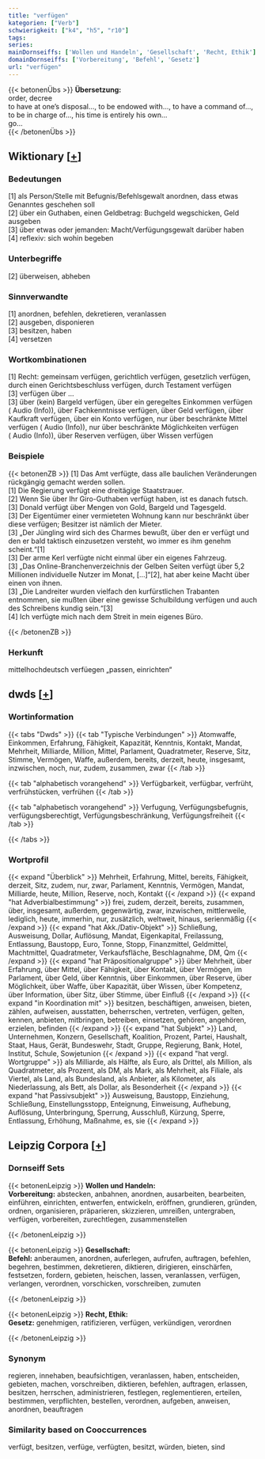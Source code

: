 ```yaml
---
title: "verfügen"
kategorien: ["Verb"]
schwierigkeit: ["k4", "h5", "r10"]
tags:
series:
mainDornseiffs: ['Wollen und Handeln', 'Gesellschaft', 'Recht, Ethik']
domainDornseiffs: ['Vorbereitung', 'Befehl', 'Gesetz']
url: "verfügen"
---
```


{{< betonenÜbs >}}
**Übersetzung:**  
order, decree  
to have at one’s disposal..., to be endowed with..., to have a command of..., to be in charge of..., his time is entirely his own...  
go...  
{{< /betonenÜbs >}}

## Wiktionary [[+](https://de.wiktionary.org/wiki/verfügen)]

### Bedeutungen
[1] als Person/Stelle mit Befugnis/Befehlsgewalt anordnen, dass etwas Genanntes geschehen soll  
[2] über ein Guthaben, einen Geldbetrag: Buchgeld wegschicken, Geld ausgeben  
[3] über etwas oder jemanden: Macht/Verfügungsgewalt darüber haben  
[4] reflexiv: sich wohin begeben  

### Unterbegriffe
[2] überweisen, abheben  

### Sinnverwandte
[1] anordnen, befehlen, dekretieren, veranlassen  
[2] ausgeben, disponieren  
[3] besitzen, haben  
[4] versetzen  

### Wortkombinationen
[1] Recht: gemeinsam verfügen, gerichtlich verfügen, gesetzlich verfügen, durch einen Gerichtsbeschluss verfügen, durch Testament verfügen  
[3] verfügen über …  
[3] über (kein) Bargeld verfügen, über ein geregeltes Einkommen verfügen ( Audio (Info)), über Fachkenntnisse verfügen, über Geld verfügen, über Kaufkraft verfügen, über ein Konto verfügen, nur über beschränkte Mittel verfügen ( Audio (Info)), nur über beschränkte Möglichkeiten verfügen ( Audio (Info)), über Reserven verfügen, über Wissen verfügen  

### Beispiele
{{< betonenZB >}}
[1] Das Amt verfügte, dass alle baulichen Veränderungen rückgängig gemacht werden sollen.  
[1] Die Regierung verfügt eine dreitägige Staatstrauer.  
[2] Wenn Sie über Ihr Giro-Guthaben verfügt haben, ist es danach futsch.  
[3] Donald  verfügt über Mengen von Gold, Bargeld und Tagesgeld.  
[3] Der Eigentümer einer vermieteten Wohnung kann nur beschränkt über diese verfügen; Besitzer ist nämlich der Mieter.  
[3] „Der Jüngling wird sich des Charmes bewußt, über den er verfügt und den er bald taktisch einzusetzen versteht, wo immer es ihm genehm scheint.“[1]  
[3] Der arme Kerl verfügte nicht einmal über ein eigenes Fahrzeug.  
[3] „Das Online-Branchenverzeichnis der Gelben Seiten verfügt über 5,2 Millionen individuelle Nutzer im Monat, […]“[2], hat aber keine Macht über einen von ihnen.  
[3] „Die Landreiter wurden vielfach den kurfürstlichen Trabanten entnommen, sie mußten über eine gewisse Schulbildung verfügen und auch des Schreibens kundig sein.“[3]  
[4] Ich verfügte mich nach dem Streit in mein eigenes Büro.  

{{< /betonenZB >}}
### Herkunft
mittelhochdeutsch verfüegen „passen, einrichten“  



## dwds [[+](https://www.dwds.de/wb/verfügen)]

### Wortinformation
{{< tabs "Dwds" >}}
{{< tab "Typische Verbindungen" >}}
Atomwaffe, Einkommen, Erfahrung, Fähigkeit, Kapazität, Kenntnis, Kontakt, Mandat, Mehrheit, Milliarde, Million, Mittel, Parlament, Quadratmeter, Reserve, Sitz, Stimme, Vermögen, Waffe, außerdem, bereits, derzeit, heute, insgesamt, inzwischen, noch, nur, zudem, zusammen, zwar
{{< /tab >}}

{{< tab "alphabetisch vorangehend" >}}
Verfügbarkeit, verfügbar, verfrüht, verfrühstücken, verfrühen
{{< /tab >}}

{{< tab "alphabetisch vorangehend" >}}
Verfugung, Verfügungsbefugnis, verfügungsberechtigt, Verfügungsbeschränkung, Verfügungsfreiheit
{{< /tab >}}

{{< /tabs >}}

### Wortprofil
{{< expand "Überblick" >}} Mehrheit, Erfahrung, Mittel, bereits, Fähigkeit, derzeit, Sitz, zudem, nur, zwar, Parlament, Kenntnis, Vermögen, Mandat, Milliarde, heute, Million, Reserve, noch, Kontakt {{< /expand >}}
{{< expand "hat Adverbialbestimmung" >}} frei, zudem, derzeit, bereits, zusammen, über, insgesamt, außerdem, gegenwärtig, zwar, inzwischen, mittlerweile, lediglich, heute, immerhin, nur, zusätzlich, weltweit, hinaus, serienmäßig {{< /expand >}}
{{< expand "hat Akk./Dativ-Objekt" >}} Schließung, Ausweisung, Dollar, Auflösung, Mandat, Eigenkapital, Freilassung, Entlassung, Baustopp, Euro, Tonne, Stopp, Finanzmittel, Geldmittel, Machtmittel, Quadratmeter, Verkaufsfläche, Beschlagnahme, DM, Qm {{< /expand >}}
{{< expand "hat Präpositionalgruppe" >}} über Mehrheit, über Erfahrung, über Mittel, über Fähigkeit, über Kontakt, über Vermögen, im Parlament, über Geld, über Kenntnis, über Einkommen, über Reserve, über Möglichkeit, über Waffe, über Kapazität, über Wissen, über Kompetenz, über Information, über Sitz, über Stimme, über Einfluß {{< /expand >}}
{{< expand "in Koordination mit" >}} besitzen, beschäftigen, anweisen, bieten, zählen, aufweisen, ausstatten, beherrschen, vertreten, verfügen, gelten, kennen, anbieten, mitbringen, betreiben, einsetzen, gehören, angehören, erzielen, befinden {{< /expand >}}
{{< expand "hat Subjekt" >}} Land, Unternehmen, Konzern, Gesellschaft, Koalition, Prozent, Partei, Haushalt, Staat, Haus, Gerät, Bundeswehr, Stadt, Gruppe, Regierung, Bank, Hotel, Institut, Schule, Sowjetunion {{< /expand >}}
{{< expand "hat vergl. Wortgruppe" >}} als Milliarde, als Hälfte, als Euro, als Drittel, als Million, als Quadratmeter, als Prozent, als DM, als Mark, als Mehrheit, als Filiale, als Viertel, als Land, als Bundesland, als Anbieter, als Kilometer, als Niederlassung, als Bett, als Dollar, als Besonderheit {{< /expand >}}
{{< expand "hat Passivsubjekt" >}} Ausweisung, Baustopp, Einziehung, Schließung, Einstellungsstopp, Enteignung, Einweisung, Aufhebung, Auflösung, Unterbringung, Sperrung, Ausschluß, Kürzung, Sperre, Entlassung, Erhöhung, Maßnahme, es, sie {{< /expand >}}

## Leipzig Corpora [[+](https://corpora.uni-leipzig.de/en/res?word=verfügen&corpusId=deu_newscrawl-public_2018)]

### Dornseiff Sets
{{< betonenLeipzig >}}
**Wollen und Handeln:**  
**Vorbereitung:** abstecken, anbahnen, anordnen, ausarbeiten, bearbeiten, einführen, einrichten, entwerfen, entwickeln, eröffnen, grundieren, gründen, ordnen, organisieren, präparieren, skizzieren, umreißen, untergraben, verfügen, vorbereiten, zurechtlegen, zusammenstellen  

{{< /betonenLeipzig >}}


{{< betonenLeipzig >}}
**Gesellschaft:**  
**Befehl:** anberaumen, anordnen, auferlegen, aufrufen, auftragen, befehlen, begehren, bestimmen, dekretieren, diktieren, dirigieren, einschärfen, festsetzen, fordern, gebieten, heischen, lassen, veranlassen, verfügen, verlangen, verordnen, vorschicken, vorschreiben, zumuten  

{{< /betonenLeipzig >}}


{{< betonenLeipzig >}}
**Recht, Ethik:**  
**Gesetz:** genehmigen, ratifizieren, verfügen, verkündigen, verordnen  

{{< /betonenLeipzig >}}

### Synonym
regieren, innehaben, beaufsichtigen, veranlassen, haben, entscheiden, gebieten, machen, vorschreiben, diktieren, befehlen, auftragen, erlassen, besitzen, herrschen, administrieren, festlegen, reglementieren, erteilen, bestimmen, verpflichten, bestellen, verordnen, aufgeben, anweisen, anordnen, beauftragen


### Similarity based on Cooccurrences
verfügt, besitzen, verfüge, verfügten, besitzt, würden, bieten, sind

